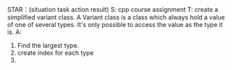 STAR：(situation task action result)
S: cpp course assignment
T: create a simplified variant class. A Variant class is a class which always hold a value of one of several types. It's only possible to access the value as the type it is.
A: 
1. Find the largest type.
2. create index for each type
3. 